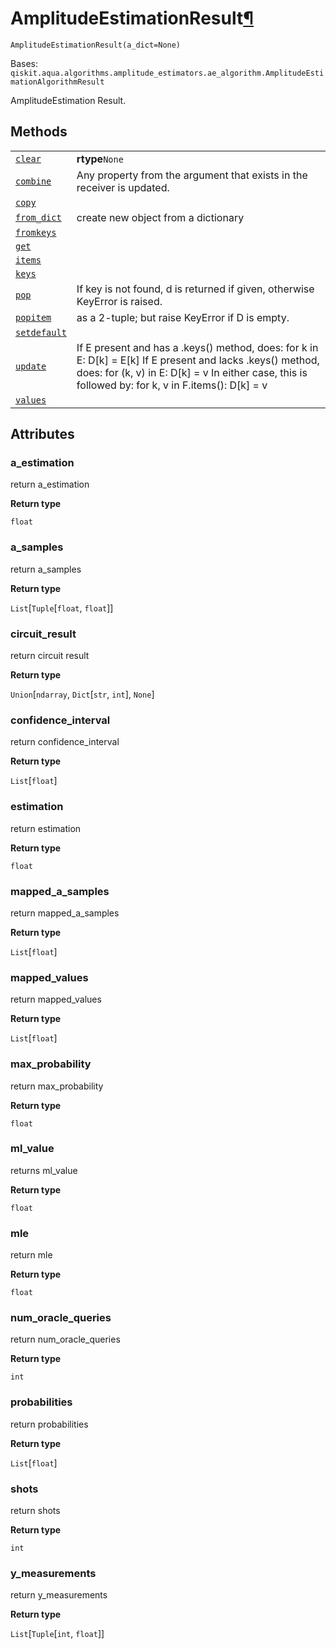 # AmplitudeEstimationResult[¶](#amplitudeestimationresult "Permalink to this headline")

<span id="undefined" />

`AmplitudeEstimationResult(a_dict=None)`

Bases: `qiskit.aqua.algorithms.amplitude_estimators.ae_algorithm.AmplitudeEstimationAlgorithmResult`

AmplitudeEstimation Result.

## Methods

|                                                                                                                                                                                                       |                                                                                                                                                                                                                      |
| ----------------------------------------------------------------------------------------------------------------------------------------------------------------------------------------------------- | -------------------------------------------------------------------------------------------------------------------------------------------------------------------------------------------------------------------- |
| [`clear`](qiskit.aqua.algorithms.AmplitudeEstimationResult.clear#qiskit.aqua.algorithms.AmplitudeEstimationResult.clear "qiskit.aqua.algorithms.AmplitudeEstimationResult.clear")                     | **rtype**`None`                                                                                                                                                                                                      |
| [`combine`](qiskit.aqua.algorithms.AmplitudeEstimationResult.combine#qiskit.aqua.algorithms.AmplitudeEstimationResult.combine "qiskit.aqua.algorithms.AmplitudeEstimationResult.combine")             | Any property from the argument that exists in the receiver is updated.                                                                                                                                               |
| [`copy`](qiskit.aqua.algorithms.AmplitudeEstimationResult.copy#qiskit.aqua.algorithms.AmplitudeEstimationResult.copy "qiskit.aqua.algorithms.AmplitudeEstimationResult.copy")                         |                                                                                                                                                                                                                      |
| [`from_dict`](qiskit.aqua.algorithms.AmplitudeEstimationResult.from_dict#qiskit.aqua.algorithms.AmplitudeEstimationResult.from_dict "qiskit.aqua.algorithms.AmplitudeEstimationResult.from_dict")     | create new object from a dictionary                                                                                                                                                                                  |
| [`fromkeys`](qiskit.aqua.algorithms.AmplitudeEstimationResult.fromkeys#qiskit.aqua.algorithms.AmplitudeEstimationResult.fromkeys "qiskit.aqua.algorithms.AmplitudeEstimationResult.fromkeys")         |                                                                                                                                                                                                                      |
| [`get`](qiskit.aqua.algorithms.AmplitudeEstimationResult.get#qiskit.aqua.algorithms.AmplitudeEstimationResult.get "qiskit.aqua.algorithms.AmplitudeEstimationResult.get")                             |                                                                                                                                                                                                                      |
| [`items`](qiskit.aqua.algorithms.AmplitudeEstimationResult.items#qiskit.aqua.algorithms.AmplitudeEstimationResult.items "qiskit.aqua.algorithms.AmplitudeEstimationResult.items")                     |                                                                                                                                                                                                                      |
| [`keys`](qiskit.aqua.algorithms.AmplitudeEstimationResult.keys#qiskit.aqua.algorithms.AmplitudeEstimationResult.keys "qiskit.aqua.algorithms.AmplitudeEstimationResult.keys")                         |                                                                                                                                                                                                                      |
| [`pop`](qiskit.aqua.algorithms.AmplitudeEstimationResult.pop#qiskit.aqua.algorithms.AmplitudeEstimationResult.pop "qiskit.aqua.algorithms.AmplitudeEstimationResult.pop")                             | If key is not found, d is returned if given, otherwise KeyError is raised.                                                                                                                                           |
| [`popitem`](qiskit.aqua.algorithms.AmplitudeEstimationResult.popitem#qiskit.aqua.algorithms.AmplitudeEstimationResult.popitem "qiskit.aqua.algorithms.AmplitudeEstimationResult.popitem")             | as a 2-tuple; but raise KeyError if D is empty.                                                                                                                                                                      |
| [`setdefault`](qiskit.aqua.algorithms.AmplitudeEstimationResult.setdefault#qiskit.aqua.algorithms.AmplitudeEstimationResult.setdefault "qiskit.aqua.algorithms.AmplitudeEstimationResult.setdefault") |                                                                                                                                                                                                                      |
| [`update`](qiskit.aqua.algorithms.AmplitudeEstimationResult.update#qiskit.aqua.algorithms.AmplitudeEstimationResult.update "qiskit.aqua.algorithms.AmplitudeEstimationResult.update")                 | If E present and has a .keys() method, does: for k in E: D\[k] = E\[k] If E present and lacks .keys() method, does: for (k, v) in E: D\[k] = v In either case, this is followed by: for k, v in F.items(): D\[k] = v |
| [`values`](qiskit.aqua.algorithms.AmplitudeEstimationResult.values#qiskit.aqua.algorithms.AmplitudeEstimationResult.values "qiskit.aqua.algorithms.AmplitudeEstimationResult.values")                 |                                                                                                                                                                                                                      |

## Attributes

<span id="undefined" />

### a\_estimation

return a\_estimation

**Return type**

`float`

<span id="undefined" />

### a\_samples

return a\_samples

**Return type**

`List`\[`Tuple`\[`float`, `float`]]

<span id="undefined" />

### circuit\_result

return circuit result

**Return type**

`Union`\[`ndarray`, `Dict`\[`str`, `int`], `None`]

<span id="undefined" />

### confidence\_interval

return confidence\_interval

**Return type**

`List`\[`float`]

<span id="undefined" />

### estimation

return estimation

**Return type**

`float`

<span id="undefined" />

### mapped\_a\_samples

return mapped\_a\_samples

**Return type**

`List`\[`float`]

<span id="undefined" />

### mapped\_values

return mapped\_values

**Return type**

`List`\[`float`]

<span id="undefined" />

### max\_probability

return max\_probability

**Return type**

`float`

<span id="undefined" />

### ml\_value

returns ml\_value

**Return type**

`float`

<span id="undefined" />

### mle

return mle

**Return type**

`float`

<span id="undefined" />

### num\_oracle\_queries

return num\_oracle\_queries

**Return type**

`int`

<span id="undefined" />

### probabilities

return probabilities

**Return type**

`List`\[`float`]

<span id="undefined" />

### shots

return shots

**Return type**

`int`

<span id="undefined" />

### y\_measurements

return y\_measurements

**Return type**

`List`\[`Tuple`\[`int`, `float`]]
